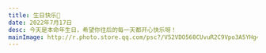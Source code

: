 ```yaml
---
title: 生日快乐🎂
date: 2022年7月17日
desc: 今天是本命年生日，希望你往后的每一天都开心快乐呀！
mainImage: http://r.photo.store.qq.com/psc?/V52VDO560CUvuR2C9Vpo3A5YHg4ZqMkk/ruAMsa53pVQWN7FLK88i5mmpsPWYdjtJvqzRIXzed37f6neqbydWJ3J7eqmM74N8LxeQDzVdfdM03QC8tx*KdU56DUh3.Y*tHl7q783q58E!/r
---
```

